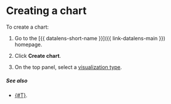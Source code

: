 # Creating a chart

To create a chart:



1. Go to the [{{ datalens-short-name }}]({{ link-datalens-main }}) homepage.
1. Click **Create chart**.




1. On the top panel, select a [visualization type](../../visualization-ref/index.md).


##### See also

- [{#T}](../../concepts/chart/index.md).


